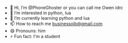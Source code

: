 - 👋 Hi, I’m @PhoneGhoster or you can call me Owen idrc
- 👀 I’m interested in python, lua
- 🌱 I’m currently learning python and lua
- 📫 How to reach me businessojb@gmail.com
- 😄 Pronouns: him
- ⚡ Fun fact: I'm a student

<!---
PhoneGhoster/PhoneGhoster is a ✨ special ✨ repository because its `README.md` (this file) appears on your GitHub profile.
You can click the Preview link to take a look at your changes.
--->
